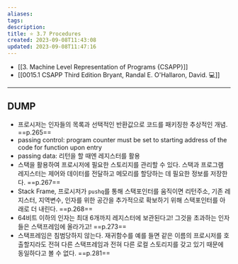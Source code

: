 ```yaml
---
aliases: 
tags: 
description:
title: ⭐️ 3.7 Procedures
created: 2023-09-08T11:43:08
updated: 2023-09-08T11:47:16
---
```

- [[3. Machine Level Representation of Programs {CSAPP}]]  
- [[0015.1 CSAPP Third Edition Bryant, Randal E. O'Hallaron, David. 💻]]
___

## DUMP

- 프로시저는 인자들의 목록과 선택적인 반환값으로 코드를 패키징한 추상적인 개념. ==p.265==
- passing control: program counter must be set to starting address of the code for function upon entry
- passing data: 리턴을 할 때엔 레지스터를 활용
- 스택을 활용하여 프로시저에 필요한 스토리지를 관리할 수 있다. 스택과 프로그램 레지스터는 제어와 데이터를 전달하고 메모리를 할당하는 데 필요한 정보를 저장한다. ==p.267==
- Stack Frame, 프로시저가 `pushq`를 통해 스택포인터를 움직이면 리턴주소, 기존 레지스터, 지역변수, 인자를 위한 공간을 추가적으로 확보하기 위해 스택포인터를 아래로 더 내린다. ==p.268==
- 64비트 이하의 인자는 최대 6개까지 레지스터에 보관된다고! 그것을 초과하는 인자들은 스택프레임에 올라가고! ==p.273==
- 스택프레임은 침범당하지 않는다. 재귀함수를 예를 들면 같은 이름의 프로시저를 호출할지라도 전혀 다른 스택프레임과 전혀 다른 로컬 스토리지를 갖고 있기 때문에 동일하다고 볼 수 없다. ==p.281==
